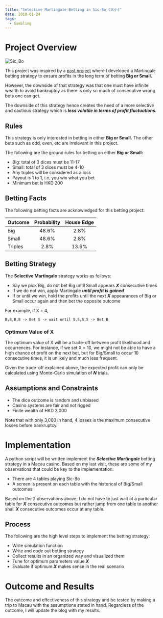 ```yaml
---
title: "Selective Martingale Betting in Sic-Bo (大小)"
date: 2018-01-24
tags:
  - Gambling
---
```


# Project Overview

![Sic_Bo](http://www.casinoreviewsquad.com/wp-content/uploads/2011/06/sicbolit.jpg)

This project was inspired by a [past project](http://nbviewer.jupyter.org/github/jasonchanhku/jupyternotebooks/blob/master/Macau%20%E5%A4%A7%E5%B0%8F%20simulation.ipynb) where I developed a Martingale
betting strategy to ensure profits in the long term of betting **Big or Small.** 

However, the downside of that strategy was that one must have infinite wealth to avoid bankruptcy
as there is only so much of consecutive wrong bets one can get.

The downside of this strategy hence creates the need of a more selective and cautious strategy which is
***less volatile in terms of profit fluctuations.***



## Rules

This strategy is only interested in betting in either **Big or Small.** The other bets such as odd, even, etc are
irrelevant in this project. 

The following are the ground rules for betting on either **Big or Small:**
* Big: total of 3 dices must be 11-17 
* Small: total of 3 dices must be 4-10
* Any triples will be considered as a loss
* Payout is 1 to 1, i.e. you win what you bet
* Minimum bet is HKD 200            


## Betting Facts

The following betting facts are acknowledged for this betting project:

| Outcome       | Probability   | House Edge  |
| ------------- |:---------------:| :----:|
| Big      | 48.6% | 2.8% |
| Small      | 48.6%      |   2.8% |
| Triples | 2.8%      |   13.9%  |

## Betting Strategy

The **Selective Martingale** strategy works as follows:
* Say we pick Big, do not bet Big until Small appears ***X*** consecutive times
* If we do not win, apply Martingale ***until profit is gained***
* If or until we win, hold the profits until the next ***X*** appearances of Big or Small occur
again and then bet the opposite outcome

For example, if X = 4,

`B,B,B,B -> Bet S -> wait until S,S,S,S -> Bet B`

### Optimum Value of X

The optimum value of X will be a trade-off between profit likelihood and occurrences. For instance, if we set X = 10,
we might not be able to have a high chance of profit on the next bet, but for Big/Small to occur 10 consecutive times,
it is unlikely and much less frequent.

Given the trade-off explained above, the expected profit can only be calculated using Monte-Carlo simulation of ***N*** trials.

## Assumptions and Constraints

* The dice outcome is random and unbiased
* Casino systems are fair and not rigged
* Finite wealth of HKD 3,000

Note that with only 3,000 in hand, 4 losses is the maximum consecutive losses before bankruptcy. 

# Implementation

A python script will be written implement the ***Selective Martingale*** betting strategy in a Macau casino. Based on my last visit,
these are some of my observations that could be key to the implementation:
* There are 4 tables playing Sic-Bo
* A screen is present on each table with the historical of Big/Small outcomes

Based on the 2 observations above, I do not have to just wait at a particular table for ***X*** consecutive outcomes but rather
jump from one table to another shall ***X*** consecutive outcomes occur at any table. 


## Process

The following are the high level steps to implement the betting strategy:
* Write simulation function
* Write and code out betting strategy
* Collect results in an organized way and visualized them
* Tune for optimum parameters value ***X***
* Evaluate if optimum ***X*** makes sense in the real scenario

# Outcome and Results

The outcome and effectiveness of this strategy and be tested by making a trip to Macau with the assumptions stated in hand. 
Regardless of the outcome, I will update the blog with my results.

